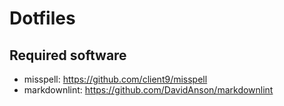 # Dotfiles

## Required software

- misspell: https://github.com/client9/misspell
- markdownlint: https://github.com/DavidAnson/markdownlint
